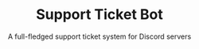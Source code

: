 ---
title: Support Ticket Bot
subtitle: A full-fledged support ticket system for Discord servers
slug: mmm-tickets
main-image: /images/portfolio/mmm-tickets/prompt.png
demo: https://discord.gg/minimetamonnft
tech: [node, discord, js, aws]
images: [
  /images/portfolio/mmm-tickets/prompt.png, 
  /images/portfolio/mmm-tickets/modal.png,
  /images/portfolio/mmm-tickets/ticket-created.png,
  /images/portfolio/mmm-tickets/internal.png,
  /images/portfolio/mmm-tickets/claimed.png,
  /images/portfolio/mmm-tickets/ticket.png,
]
---